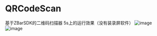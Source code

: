 # QRCodeScan
基于ZBarSDK的二维码扫描器
5s上的运行效果（没有装录屏软件）
 ![image](https://github.com/xxblsx/QRCodeScan/tree/master/QRCodeScan/IMG_3826.PNG)
 ![image](https://github.com/xxblsx/QRCodeScan/tree/master/QRCodeScan/IMG_3827.PNG)
